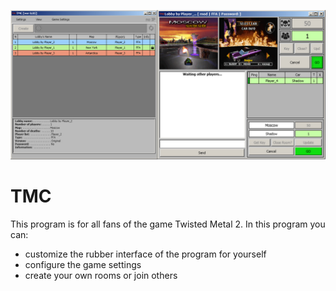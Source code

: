 ![alt text](https://github.com/endrewsmith/TMC/blob/master/Preview.jpg)
# TMC
This program is for all fans of the game Twisted Metal 2.
In this program you can:

- customize the rubber interface of the program for yourself
- configure the game settings
- create your own rooms or join others

